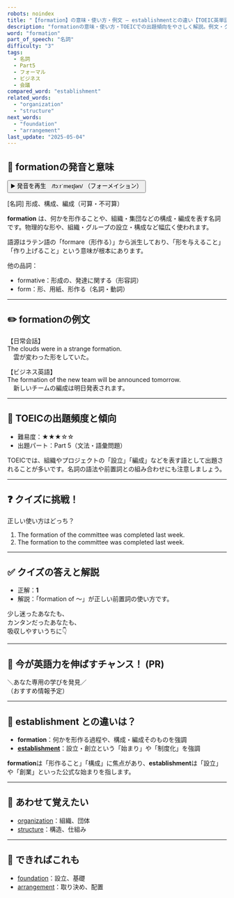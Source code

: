 ```yaml
---
robots: noindex
title: "【formation】の意味・使い方・例文 ― establishmentとの違い【TOEIC英単語】"
description: "formationの意味・使い方・TOEICでの出題傾向をやさしく解説。例文・クイズ付きでestablishmentとの違いもわかりやすく学べます。"
word: "formation"
part_of_speech: "名詞"
difficulty: "3"
tags:
  - 名詞
  - Part5
  - フォーマル
  - ビジネス
  - 会議
compared_word: "establishment"
related_words:
  - "organization"
  - "structure"
next_words:
  - "foundation"
  - "arrangement"
last_update: "2025-05-04"
---
```


## 🔰 formationの発音と意味

<button class="play-audio" onclick="playTTS('formation')">
  <span class="play-audio-main">
    ▶️ 発音を再生　/fɔːrˈmeɪʃən/
  </span>
  <span class="play-audio-sub">
    （フォーメイション）
  </span>
</button>

[名詞] 形成、構成、編成（可算・不可算）

**formation** は、何かを形作ることや、組織・集団などの構成・編成を表す名詞です。物理的な形や、組織・グループの設立・構成など幅広く使われます。

語源はラテン語の「formare（形作る）」から派生しており、「形を与えること」「作り上げること」という意味が根本にあります。

他の品詞：  
- formative：形成の、発達に関する（形容詞）
- form：形、用紙、形作る（名詞・動詞）

---

## ✏️ formationの例文

【日常会話】  
The clouds were in a strange formation.  
　雲が変わった形をしていた。

【ビジネス英語】  
The formation of the new team will be announced tomorrow.  
　新しいチームの編成は明日発表されます。

---

## 🎯 TOEICの出題頻度と傾向

- 難易度：★★★☆☆
- 出題パート：Part 5（文法・語彙問題）

TOEICでは、組織やプロジェクトの「設立」「編成」などを表す語として出題されることが多いです。名詞の語法や前置詞との組み合わせにも注意しましょう。

---

## ❓ クイズに挑戦！

正しい使い方はどっち？

1. The formation of the committee was completed last week.  
2. The formation to the committee was completed last week.

---

## ✅ クイズの答えと解説

- 正解：**1**
- 解説：「formation of ～」が正しい前置詞の使い方です。

少し迷ったあなたも、  
カンタンだったあなたも、  
吸収しやすいうちに👇️

---

## 🚀 今が英語力を伸ばすチャンス！ (PR)

<div class="info-center">
＼あなた専用の学びを発見／<br>  
（おすすめ情報予定）
</div>

---

## 🤔  establishment との違いは？

- **formation**：何かを形作る過程や、構成・編成そのものを強調
- **[establishment](/establishment)**：設立・創立という「始まり」や「制度化」を強調

**formation**は「形作ること」「構成」に焦点があり、**establishment**は「設立」や「創業」といった公式な始まりを指します。

---

## 🧩 あわせて覚えたい

- [organization](/organization)：組織、団体
- [structure](/structure)：構造、仕組み

---

## 📖 できればこれも

- [foundation](/foundation)：設立、基礎
- [arrangement](/arrangement)：取り決め、配置

<!-- cvid: aid41_bid22 -->
